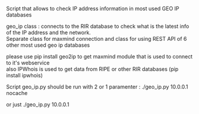 Script that allows to check IP address information in most used GEO IP databases <br>

geo_ip class : connects to the RIR database to check what is the latest info of the IP address and the network.<br>
Separate class for maxmind connection and class for using REST API of 6 other most used geo ip databases<br>

please use pip install geo2ip to get maxmind module that is used to connect to it's webservice <br>
also IPWhois is used to get data from RIPE or other RIR databases (pip install ipwhois) <br>

Script geo_ip.py should be run with 2 or 1 paramenter :
./geo_ip.py 10.0.0.1 nocache

or just
./geo_ip.py 10.0.0.1
